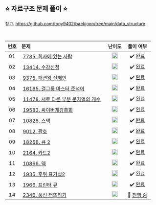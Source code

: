 ## ⭐️ 자료구조 문제 풀이 ⭐️ 

참고. https://github.com/tony9402/baekjoon/tree/main/data_structure

<br>

| **번호** | **문제** | **난이도** | **풀이 여부** |
|:--------:|:--------|:----------:|:-----------:|
| 01 | &nbsp;[7785. 회사에 있는 사람](https://www.acmicpc.net/problem/7785)&nbsp;&nbsp; | &nbsp;&nbsp;<img src="https://github.com/yuuforest/Baekjoon/assets/97596022/16c246cd-0ac7-4c70-8e59-ae53094efefd" width="20"/>&nbsp;&nbsp; | &nbsp;✔️ [완료](https://github.com/yuuforest/Baekjoon/blob/main/python/%EC%9E%90%EB%A3%8C%EA%B5%AC%EC%A1%B0/Prob7785.py)&nbsp; |
| 02 | &nbsp;[13414. 수강신청](https://www.acmicpc.net/problem/13414)&nbsp;&nbsp; | &nbsp;&nbsp;<img src="https://github.com/yuuforest/Baekjoon/assets/97596022/07accbcc-b7bc-4a50-a82e-37f90db6a48f" width="20"/>&nbsp;&nbsp; | &nbsp;✔️ [완료](https://github.com/yuuforest/Baekjoon/blob/main/python/%EC%9E%90%EB%A3%8C%EA%B5%AC%EC%A1%B0/Prob13414.py)&nbsp; |
| 03 | &nbsp;[9375. 패션왕 신해빈](https://www.acmicpc.net/problem/9375)&nbsp;&nbsp; | &nbsp;&nbsp;<img src="https://github.com/yuuforest/Baekjoon/assets/97596022/07accbcc-b7bc-4a50-a82e-37f90db6a48f" width="20"/>&nbsp;&nbsp; | &nbsp;✔️ [완료](https://github.com/yuuforest/Baekjoon/blob/main/python/%EC%9E%90%EB%A3%8C%EA%B5%AC%EC%A1%B0/Prob9375.py)&nbsp; |
| 04 | &nbsp;[16165. 걸그룹 마스터 준석이](https://www.acmicpc.net/problem/16165)&nbsp;&nbsp; | &nbsp;&nbsp;<img src="https://github.com/yuuforest/Baekjoon/assets/97596022/07accbcc-b7bc-4a50-a82e-37f90db6a48f" width="20"/>&nbsp;&nbsp; | &nbsp;✔️ [완료](https://github.com/yuuforest/Baekjoon/blob/main/python/%EC%9E%90%EB%A3%8C%EA%B5%AC%EC%A1%B0/Prob16165.py)&nbsp; |
| 05 | &nbsp;[11478. 서로 다른 부분 문자열의 개수](https://www.acmicpc.net/problem/11478)&nbsp;&nbsp; | &nbsp;&nbsp;<img src="https://github.com/yuuforest/Baekjoon/assets/97596022/07accbcc-b7bc-4a50-a82e-37f90db6a48f" width="20"/>&nbsp;&nbsp; | &nbsp;✔️ [완료](https://github.com/yuuforest/Baekjoon/blob/main/python/%EC%9E%90%EB%A3%8C%EA%B5%AC%EC%A1%B0/Prob11478.py)&nbsp; |
| 06 | &nbsp;[19583. 싸이버개강총회](https://www.acmicpc.net/problem/19583)&nbsp;&nbsp; | &nbsp;&nbsp;<img src="https://github.com/yuuforest/Baekjoon/assets/97596022/0d140fe9-b265-452d-812a-c474404888d7" width="20"/>&nbsp;&nbsp; | &nbsp;✔️ [완료](https://github.com/yuuforest/Baekjoon/blob/main/python/%EC%9E%90%EB%A3%8C%EA%B5%AC%EC%A1%B0/Prob19583.py)&nbsp; |
| 07 | &nbsp;[10828. 스택](https://www.acmicpc.net/problem/10828)&nbsp;&nbsp; | &nbsp;&nbsp;<img src="https://github.com/yuuforest/Baekjoon/assets/97596022/3c7e9f4b-e603-404f-b612-258d66475421" width="20"/>&nbsp;&nbsp; | &nbsp;✔️ [완료](https://github.com/yuuforest/Baekjoon/blob/main/python/%EC%9E%90%EB%A3%8C%EA%B5%AC%EC%A1%B0/Prob10828.py)&nbsp; |
| 08 | &nbsp;[9012. 괄호](https://www.acmicpc.net/problem/9012)&nbsp;&nbsp; | &nbsp;&nbsp;<img src="https://github.com/yuuforest/Baekjoon/assets/97596022/3c7e9f4b-e603-404f-b612-258d66475421" width="20"/>&nbsp;&nbsp; | &nbsp;✔️ [완료](https://github.com/yuuforest/Baekjoon/blob/main/python/%EC%9E%90%EB%A3%8C%EA%B5%AC%EC%A1%B0/Prob9012.py)&nbsp; |
| 09 | &nbsp;[18258. 큐 2](https://www.acmicpc.net/problem/18258)&nbsp;&nbsp; | &nbsp;&nbsp;<img src="https://github.com/yuuforest/Baekjoon/assets/97596022/3c7e9f4b-e603-404f-b612-258d66475421" width="20"/>&nbsp;&nbsp; | &nbsp;✔️ [완료](https://github.com/yuuforest/Baekjoon/blob/main/python/%EC%9E%90%EB%A3%8C%EA%B5%AC%EC%A1%B0/Prob18258.py)&nbsp; |
| 10 | &nbsp;[2164. 카드2](https://www.acmicpc.net/problem/2164)&nbsp;&nbsp; | &nbsp;&nbsp;<img src="https://github.com/yuuforest/Baekjoon/assets/97596022/3c7e9f4b-e603-404f-b612-258d66475421" width="20"/>&nbsp;&nbsp; | &nbsp;✔️ [완료](https://github.com/yuuforest/Baekjoon/blob/main/python/%EC%9E%90%EB%A3%8C%EA%B5%AC%EC%A1%B0/Prob2164.py)&nbsp; |
| 11 | &nbsp;[10866. 덱](https://www.acmicpc.net/problem/10866)&nbsp;&nbsp; | &nbsp;&nbsp;<img src="https://github.com/yuuforest/Baekjoon/assets/97596022/3c7e9f4b-e603-404f-b612-258d66475421" width="20"/>&nbsp;&nbsp; | &nbsp;✔️ [완료](https://github.com/yuuforest/Baekjoon/blob/main/python/%EC%9E%90%EB%A3%8C%EA%B5%AC%EC%A1%B0/Prob10866.py)&nbsp; |
| 12 | &nbsp;[1935. 후위 표기식2](https://www.acmicpc.net/problem/1935)&nbsp;&nbsp; | &nbsp;&nbsp;<img src="https://github.com/yuuforest/Baekjoon/assets/97596022/07accbcc-b7bc-4a50-a82e-37f90db6a48f" width="20"/>&nbsp;&nbsp; | &nbsp;✔️ [완료](https://github.com/yuuforest/Baekjoon/blob/main/python/%EC%9E%90%EB%A3%8C%EA%B5%AC%EC%A1%B0/Prob1935.py)&nbsp; |
| 13 | &nbsp;[1966. 프린터 큐](https://www.acmicpc.net/problem/1966)&nbsp;&nbsp; | &nbsp;&nbsp;<img src="https://github.com/yuuforest/Baekjoon/assets/97596022/07accbcc-b7bc-4a50-a82e-37f90db6a48f" width="20"/>&nbsp;&nbsp; | &nbsp;✔️ [완료](https://github.com/yuuforest/Baekjoon/blob/main/python/%EC%9E%90%EB%A3%8C%EA%B5%AC%EC%A1%B0/Prob1966.py)&nbsp; |
| 14 | &nbsp;[2346. 풍선 터뜨리기](https://www.acmicpc.net/problem/2346)&nbsp;&nbsp; | &nbsp;&nbsp;<img src="https://github.com/yuuforest/Baekjoon/assets/97596022/07accbcc-b7bc-4a50-a82e-37f90db6a48f" width="20"/>&nbsp;&nbsp; | &nbsp;💬 [진행 중](https://github.com/yuuforest/Baekjoon/blob/main/python/%EC%9E%90%EB%A3%8C%EA%B5%AC%EC%A1%B0/Prob2346.py)&nbsp; |

